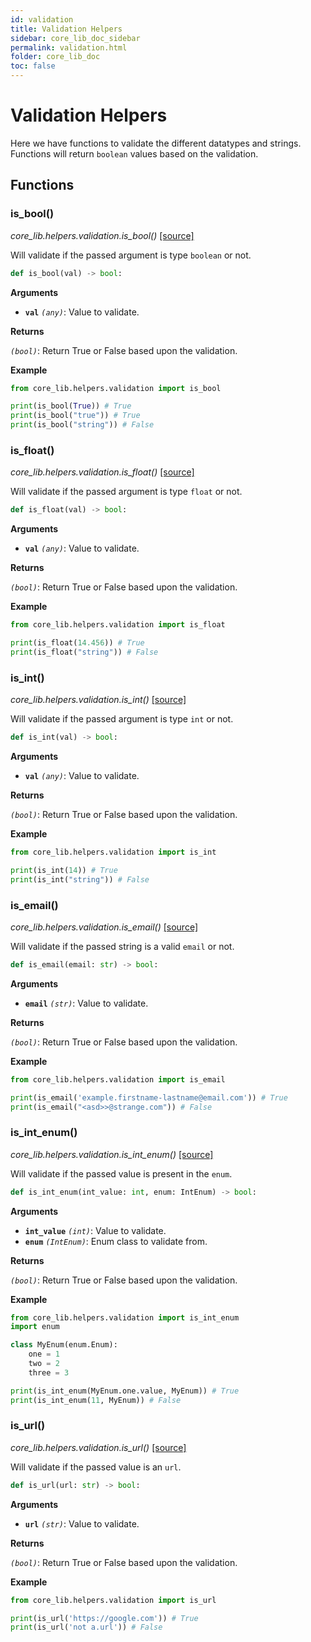 ```yaml
---
id: validation
title: Validation Helpers
sidebar: core_lib_doc_sidebar
permalink: validation.html
folder: core_lib_doc
toc: false
---
```


# Validation Helpers
Here we have functions to validate the different datatypes and strings. Functions will return `boolean` values based on the validation.

## Functions

### is_bool()

*core_lib.helpers.validation.is_bool()* [[source]](https://github.com/shay-te/core-lib/blob/master/core_lib/helpers/validation.py#L10)

Will validate if the passed argument is type `boolean` or not.

```python
def is_bool(val) -> bool:
```

**Arguments**

- **`val`** *`(any)`*: Value to validate.

**Returns**

*`(bool)`*: Return True or False based upon the validation.

**Example**

```python
from core_lib.helpers.validation import is_bool

print(is_bool(True)) # True
print(is_bool("true")) # True
print(is_bool("string")) # False
```

### is_float()

*core_lib.helpers.validation.is_float()* [[source]](https://github.com/shay-te/core-lib/blob/master/core_lib/helpers/validation.py#L18)

Will validate if the passed argument is type `float` or not. 

```python
def is_float(val) -> bool:
```

**Arguments**

- **`val`** *`(any)`*: Value to validate.

**Returns**

*`(bool)`*: Return True or False based upon the validation.

**Example**

```python
from core_lib.helpers.validation import is_float

print(is_float(14.456)) # True
print(is_float("string")) # False
```

### is_int()

*core_lib.helpers.validation.is_int()* [[source]](https://github.com/shay-te/core-lib/blob/master/core_lib/helpers/validation.py#L28)

Will validate if the passed argument is type `int` or not. 

```python
def is_int(val) -> bool:
```

**Arguments**

- **`val`** *`(any)`*: Value to validate.

**Returns**

*`(bool)`*: Return True or False based upon the validation.

**Example**

```python
from core_lib.helpers.validation import is_int

print(is_int(14)) # True
print(is_int("string")) # False
```

### is_email()

*core_lib.helpers.validation.is_email()* [[source]](https://github.com/shay-te/core-lib/blob/master/core_lib/helpers/validation.py#L41)

Will validate if the passed string is a valid `email` or not. 

```python
def is_email(email: str) -> bool:
```

**Arguments**

- **`email`** *`(str)`*: Value to validate.

**Returns**

*`(bool)`*: Return True or False based upon the validation.

**Example**

```python
from core_lib.helpers.validation import is_email

print(is_email('example.firstname-lastname@email.com')) # True
print(is_email("<asd>>@strange.com")) # False
```

### is_int_enum()

*core_lib.helpers.validation.is_int_enum()* [[source]](https://github.com/shay-te/core-lib/blob/master/core_lib/helpers/validation.py#L48)

Will validate if the passed value is present in the `enum`. 


```python
def is_int_enum(int_value: int, enum: IntEnum) -> bool:
```

**Arguments**

- **`int_value`** *`(int)`*: Value to validate.
- **`enum`** *`(IntEnum)`*: Enum class to validate from.

**Returns**

*`(bool)`*: Return True or False based upon the validation.

**Example**

```python
from core_lib.helpers.validation import is_int_enum
import enum

class MyEnum(enum.Enum):
    one = 1
    two = 2
    three = 3

print(is_int_enum(MyEnum.one.value, MyEnum)) # True
print(is_int_enum(11, MyEnum)) # False
```

### is_url()

*core_lib.helpers.validation.is_url()* [[source]](https://github.com/shay-te/core-lib/blob/master/core_lib/helpers/validation.py#L55)

Will validate if the passed value is an `url`. 


```python
def is_url(url: str) -> bool:
```

**Arguments**

- **`url`** *`(str)`*: Value to validate.

**Returns**

*`(bool)`*: Return True or False based upon the validation.

**Example**

```python
from core_lib.helpers.validation import is_url

print(is_url('https://google.com')) # True
print(is_url('not a.url')) # False
```